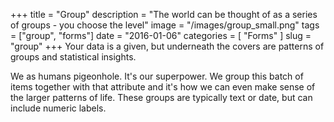 +++
title = "Group"
description = "The world can be thought of as a series of groups - you choose the level"
image = "/images/group_small.png"
tags = ["group", "forms"]
date = "2016-01-06"
categories = [
  "Forms"
]
slug = "group"
+++
Your data is a given, but underneath the covers are patterns of groups and
statistical insights.  

We as humans pigeonhole.  It's our superpower.  We group this batch of items
together with that attribute and it's how we can even make sense of the larger
patterns of life.  These groups are typically text or date, but can include
numeric labels.
